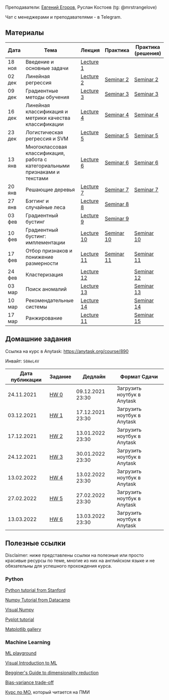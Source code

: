 
Преподаватели: [Евгений Егоров](https://evgenii-egorov.github.io/), Руслан Костоев (tg: @mrstrangeIove)

Чат с менеджерами и преподавателями - в Telegram.

## Материалы

| Дата | Тема | Лекция | Практика| Практика (решения) |
|------|------|--------|---------|--------------------|
|18 ноя|Введение и основные задачи| [Lecture 1](lectures/Lecture1) | | |
|02 дек|Линейная регрессия| [Lecture 2](lectures/Lecture2_lr.pdf) | [Seminar 2](practicals/sem_2_empty.ipynb) | [Seminar 2](practicals/sem_2_full.ipynb) | 
|09 дек|Градиентные методы обучения| [Lecture 3](lectures/Lecture3_gd.pdf) | [Seminar 3](practicals/sem_3_empty.ipynb) | [Seminar 3](practicals/sem_3_full.ipynb) | 
|16 дек|Линейная классификация и метрики качества классификации| [Lecture 4](lectures/Lecture4-linclass.pdf) | [Seminar 4](practicals/sem_4_empty.ipynb) | [Seminar 4](practicals/sem_4_full.ipynb) | 
|23 дек|Логистическая регрессия и SVM| [Lecture 5](lectures/Lecture5_LogReg_SVM.pdf) | [Seminar 5](practicals/sem_5_empty.ipynb) | [Seminar 5](practicals/sem_5_full.ipynb) | 
|13 янв |Многоклассовая классификация, работа с категориальными признаками и текстами| [Lecture 6](lectures/Lecture6-multiclass.pdf) | [Seminar 6](practicals/sem_6_empty.ipynb) | [Seminar 6](practicals/sem_6_full.ipynb) |
|20 янв |Решающие деревья| [Lecture 7](lectures/Lecture7_trees.pdf) | [Seminar 7](practicals/sem_7_empty.ipynb) | [Seminar 7](practicals/sem_7_full.ipynb) |
|27 янв |Бэггинг и случайные леса| [Lecture 8](lectures/Lecture8_ensembles.pdf) | [Seminar 8](practicals/sem_8.ipynb) | |
|03 фев |Градиентный бустинг| [Lecture 9](lectures/Lecture9_gradboost.pdf) | [Seminar 9](practicals/sem_9.ipynb) | |
|10 фев |Градиентный бустинг: имплементации| [Lecture 10](lectures/Lecture10_gb_part2.pdf) | [Seminar 10](practicals/sem_10_empty.ipynb) | [Seminar 10](practicals/sem_10_full.ipynb) |
|17 фев |Отбор признаков и понижение размерности| [Lecture 11](lectures/Lecture11_dim_red.pdf) | [Seminar 11](practicals/sem_11_empty.ipynb) | [Seminar 11](practicals/sem_11_full.ipynb) |
|24 фев |Кластеризация| [Lecture 12](lectures/Lecture12_cluster.pdf) | | [Seminar 12](practicals/sem_12_full.ipynb) |
|03 мар |Поиск аномалий| [Lecture 13](lectures/Lecture13_anomaly.pdf) | | [Seminar 13](practicals/sem_13_full.ipynb) |
|10 мар |Рекомендательные системы| [Lecture 14](lectures/Lecture14-recsys.pdf) | | [Seminar 14](practicals/sem_14_recsys.ipynb) |
|17 мар |Ранжирование| [Lecture 11](lectures/Lecture15-ranking.pdf) | | [Seminar 15](practicals/sem_15_full.ipynb) |

## Домашние задания
Ссылка на курс в Anytask: https://anytask.org/course/890

Инвайт: `S0AeL4V`


| Дата публикации| Задание | Дедлайн | Формат Сдачи|
|----------------|---------|---------|-------------|
|  24.11.2021  |[HW 0](https://github.com/weaselcmc/hse_ml_2021/tree/master/hw/hw0)|09.12.2021  23:30| Загрузить ноутбук в Anytask|
|  03.12.2021  |[HW 1](https://github.com/weaselcmc/hse_ml_2021/tree/master/hw/hw1)|17.12.2021  23:30| Загрузить ноутбук в Anytask|
|  17.12.2021  |[HW 2](https://github.com/weaselcmc/hse_ml_2021/tree/master/hw/hw2)|13.01.2022  23:30| Загрузить ноутбук в Anytask|
|  24.12.2021  |[HW 3](https://github.com/weaselcmc/hse_ml_2021/tree/master/hw/hw3)|30.01.2022  23:30| Загрузить ноутбук в Anytask|
|  13.02.2022  |[HW 4](https://github.com/weaselcmc/hse_ml_2021/tree/master/hw/hw4)|13.02.2022  23:30| Загрузить ноутбук в Anytask|
|  27.02.2022  |[HW 5](https://github.com/weaselcmc/hse_ml_2021/tree/master/hw/hw5)|27.02.2022  23:30 | Загрузить ноутбук в Anytask|
|  13.03.2022  |[HW 6](https://github.com/weaselcmc/hse_ml_2021/tree/master/hw/hw6)|13.03.2022  23:30 | Загрузить ноутбук в Anytask|

## Полезные ссылки
Disclaimer: ниже представлены ссылки на полезные или просто красивые ресурсы по теме, 
многие из них на английском языке и не обязательны для успешного прохождения курса. 

### Python
[Python tutorial from Stanford](https://cs231n.github.io/python-numpy-tutorial/)

[Numpy Tutorial from Datacamp](https://www.datacamp.com/community/tutorials/python-numpy-tutorial)

[Visual Numpy](http://jalammar.github.io/visual-numpy/)

[Pyplot tutorial](https://matplotlib.org/tutorials/introductory/pyplot.html)

[Matplotlib gallery](https://matplotlib.org/gallery.html)

### Machine Learning
[ML playground](https://ml-playground.com/)

[Visual Introduction to ML](http://www.r2d3.us/visual-intro-to-machine-learning-part-1/)

[Begginer's Guide to dimensionality reduction](https://idyll.pub/post/dimensionality-reduction-293e465c2a3443e8941b016d/)

[Bias-variance trade-off](http://www.r2d3.us/visual-intro-to-machine-learning-part-2/)

[Курс по МО](https://github.com/esokolov/ml-course-hse), который читается на ПМИ
